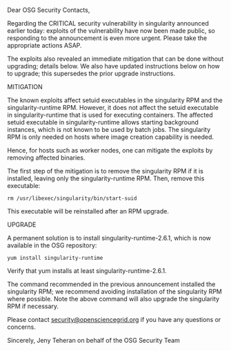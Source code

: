 Dear OSG Security Contacts,

Regarding the CRITICAL security vulnerability in singularity announced earlier today: exploits of the vulnerability have now been made public, so responding to the announcement is even more urgent.  Please take the appropriate actions ASAP.

The exploits also revealed an immediate mitigation that can be done without upgrading; details below.  We also have updated instructions below on how to upgrade; this supersedes the prior upgrade instructions.

MITIGATION

The known exploits affect setuid executables in the singularity RPM and the singularity-runtime RPM.   However,  it does not affect the setuid executable in singularity-runtime that is used for executing containers.   The affected setuid executable in singularity-runtime allows starting background instances, which is not known to be used by batch jobs.  The singularity RPM is only needed on hosts where image creation capability is needed. 

Hence, for hosts such as worker nodes, one can mitigate the exploits by removing affected binaries.

The first step of the mitigation is to remove the singularity RPM if it is installed, leaving only the singularity-runtime RPM.  Then, remove this executable:

    rm /usr/libexec/singularity/bin/start-suid

This executable will be reinstalled after an RPM upgrade.

UPGRADE

A permanent solution is to install singularity-runtime-2.6.1, which is now available in the OSG repository:

    yum install singularity-runtime

Verify that yum installs at least singularity-runtime-2.6.1.

The command recommended in the previous announcement installed the singularity RPM; we recommend avoiding installation of the singularity RPM where possible.  Note the above command will also upgrade the singularity RPM if necessary.

Please contact security@opensciencegrid.org if you have any questions or concerns.

Sincerely,
Jeny Teheran
on behalf of the OSG Security Team
